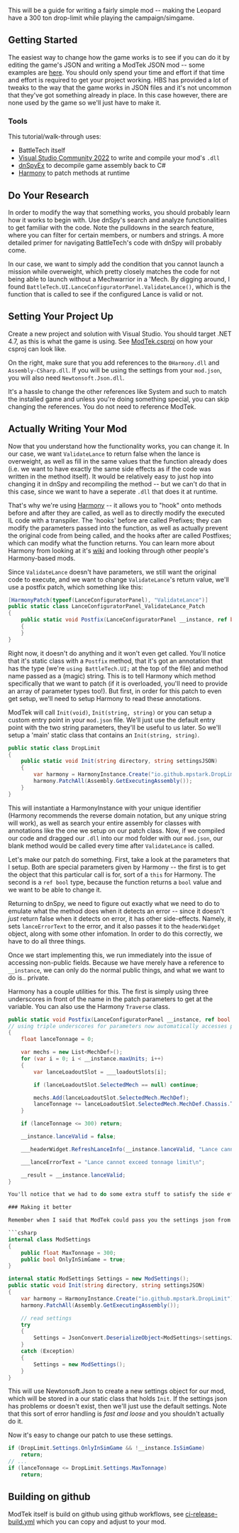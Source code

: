 This will be a guide for writing a fairly simple mod -- making the Leopard have a 300 ton drop-limit while playing the campaign/simgame.

## Getting Started

The easiest way to change how the game works is to see if you can do it by editing the game's JSON and writing a ModTek JSON mod -- some examples are [here](Writing-ModTek-JSON-mods.md). You should only spend your time and effort if that time and effort is required to get your project working. HBS has provided a lot of tweaks to the way that the game works in JSON files and it's not uncommon that they've got something already in place. In this case however, there are none used by the game so we'll just have to make it.

### Tools

This tutorial/walk-through uses:

* BattleTech itself
* [Visual Studio Community 2022](https://www.visualstudio.com/downloads/) to write and compile your mod's `.dll`
* [dnSpyEx](https://github.com/dnSpyEx/dnSpy) to decompile game assembly back to C#
* [Harmony](https://github.com/pardeike/Harmony) to patch methods at runtime

## Do Your Research

In order to modify the way that something works, you should probably learn how it works to begin with. Use dnSpy's search and analyze functionalities to get familiar with the code. Note the pulldowns in the search feature, where you can filter for certain members, or numbers and strings. A more detailed primer for navigating BattleTech's code with dnSpy will probably come.

In our case, we want to simply add the condition that you cannot launch a mission while overweight, which pretty closely matches the code for not being able to launch without a Mechwarrior in a 'Mech. By digging around, I found `BattleTech.UI.LanceConfiguratorPanel.ValidateLance()`, which is the function that is called to see if the configured Lance is valid or not.

## Setting Your Project Up

Create a new project and solution with Visual Studio. You should target .NET 4.7, as this is what the game is using. See [ModTek.csproj](../ModTek/ModTek.csproj) on how your csproj can look like.

On the right, make sure that you add references to the `0Harmony.dll` and `Assembly-CSharp.dll`. If you will be using the settings from your `mod.json`, you will also need `Newtonsoft.Json.dll`. 

It's a hassle to change the other references like System and such to match the installed game and unless you're doing something special, you can skip changing the references. You do not need to reference ModTek.

## Actually Writing Your Mod

Now that you understand how the functionality works, you can change it. In our case, we want `ValidateLance` to return false when the lance is overweight, as well as fill in the same values that the function already does (i.e. we want to have exactly the same side effects as if the code was written in the method itself). It would be relatively easy to just hop into changing it in dnSpy and recompiling the method -- but we can't do that in this case, since we want to have a seperate `.dll` that does it at runtime.

That's why we're using [Harmony](https://github.com/pardeike/Harmony) -- it allows you to "hook" onto methods before and after they are called, as well as to directly modify the executed IL code with a transpiler. The 'hooks' before are called Prefixes; they can modify the parameters passed into the function, as well as actually prevent the original code from being called, and the hooks after are called Postfixes; which can modify what the function returns. You can learn more about Harmony from looking at it's [wiki](https://github.com/pardeike/Harmony/wiki) and looking through other people's Harmony-based mods.

Since `ValidateLance` doesn't have parameters, we still want the original code to execute, and we want to change `ValidateLance`'s return value, we'll use a postfix patch, which something like this:

```csharp
[HarmonyPatch(typeof(LanceConfiguratorPanel), "ValidateLance")]
public static class LanceConfiguratorPanel_ValidateLance_Patch
{
    public static void Postfix(LanceConfiguratorPanel __instance, ref bool __result)
    {
    }
}
```

Right now, it doesn't do anything and it won't even get called. You'll notice that it's static class with a `Postfix` method, that it's got an annotation that has the type (we're `using BattleTech.UI;` at the top of the file) and method name passed as a (magic) string. This is to tell Harmony which method specifically that we want to patch (if it is overloaded, you'll need to provide an array of parameter types too!). But first, in order for this patch to even get setup, we'll need to setup Harmony to read these annotations.

ModTek will call `Init(void)`, `Init(string, string)` or you can setup a custom entry point in your `mod.json` file. We'll just use the default entry point with the two string parameters, they'll be useful to us later. So we'll setup a 'main' static class that contains an `Init(string, string)`.

```csharp
public static class DropLimit
{
    public static void Init(string directory, string settingsJSON)
    {
        var harmony = HarmonyInstance.Create("io.github.mpstark.DropLimit");
        harmony.PatchAll(Assembly.GetExecutingAssembly());
    }
}
```

This will instantiate a HarmonyInstance with your unique identifier (Harmony recommends the reverse domain notation, but any unique string will work), as well as search your entire assembly for classes with annotations like the one we setup on our patch class. Now, if we compiled our code and dragged our `.dll` into our mod folder with our `mod.json`, our blank method would be called every time after `ValidateLance` is called.

Let's make our patch do something. First, take a look at the parameters that I setup. Both are special parameters given by Harmony -- the first is to get the object that this particular call is for, sort of a `this` for Harmony. The second is a `ref bool` type, because the function returns a `bool` value and we want to be able to change it.

Returning to dnSpy, we need to figure out exactly what we need to do to emulate what the method does when it detects an error -- since it doesn't *just* return false when it detects on error, it has other side-effects. Namely, it sets `lanceErrorText` to the error, and it also passes it to the `headerWidget` object, along with some other infomation. In order to do this correctly, we have to do all three things.

Once we start implementing this, we run immediately into the issue of accessing non-public fields. Because we have merely have a reference to `__instance`, we can only do the normal public things, and what we want to do is.. private.

Harmony has a couple utilities for this. The first is simply using three underscores in front of the name in the patch parameters to get at the variable. You can also use the Harmony `Traverse` class.

```csharp
public static void Postfix(LanceConfiguratorPanel __instance, ref bool __result, LanceLoadoutSlot[] ___loadoutSlots, LanceHeaderWidget ___headerWidget, string ___lanceErrorText)  
// using triple underscores for parameters now automatically accesses private fields using Harmony.  _myFieldName would be accessed with 4 underscores.
{
    float lanceTonnage = 0;

    var mechs = new List<MechDef>();
    for (var i = 0; i < __instance.maxUnits; i++)
    {
        var lanceLoadoutSlot = ___loadoutSlots[i];

        if (lanceLoadoutSlot.SelectedMech == null) continue;

        mechs.Add(lanceLoadoutSlot.SelectedMech.MechDef);
        lanceTonnage += lanceLoadoutSlot.SelectedMech.MechDef.Chassis.Tonnage;
    }

    if (lanceTonnage <= 300) return;

    __instance.lanceValid = false;

    ___headerWidget.RefreshLanceInfo(__instance.lanceValid, "Lance cannot exceed tonnage limit", mechs);

    ___lanceErrorText = "Lance cannot exceed tonnage limit\n";

    __result = __instance.lanceValid;
}

You'll notice that we had to do some extra stuff to satisfy the side effects of the original method, namely make a list of MechDefs to pass to `RefreshLanceInfo`. Compile, drag the compiled result to our mod folder, run the game and it works!

### Making it better

Remember when I said that ModTek could pass you the settings json from the `mod.json` file? Let's use it! The easiest way is to create a settings class with some default values. We don't have to setup a constructor because one is generated for us for such a simple class.

```csharp
internal class ModSettings
{
    public float MaxTonnage = 300;
    public bool OnlyInSimGame = true;
}
```

```csharp
internal static ModSettings Settings = new ModSettings();
public static void Init(string directory, string settingsJSON)
{
    var harmony = HarmonyInstance.Create("io.github.mpstark.DropLimit");
    harmony.PatchAll(Assembly.GetExecutingAssembly());

    // read settings
    try
    {
        Settings = JsonConvert.DeserializeObject<ModSettings>(settingsJSON);
    }
    catch (Exception)
    {
        Settings = new ModSettings();
    }
}
```

This will use Newtonsoft.Json to create a new settings object for our mod, which will be stored in a our static class that holds `Init`. If the settings json has problems or doesn't exist, then we'll just use the default settings. Note that this sort of error handling is *fast and loose* and you shouldn't actually do it.

Now it's easy to change our patch to use these settings.

```csharp
if (DropLimit.Settings.OnlyInSimGame && !__instance.IsSimGame)
    return;
// ...
if (lanceTonnage <= DropLimit.Settings.MaxTonnage)
    return;
```

## Building on github

ModTek itself is build on github using github workflows,
see [ci-release-build.yml](.github/workflows/ci-release-build.yml) which you can copy and adjust to your mod.

